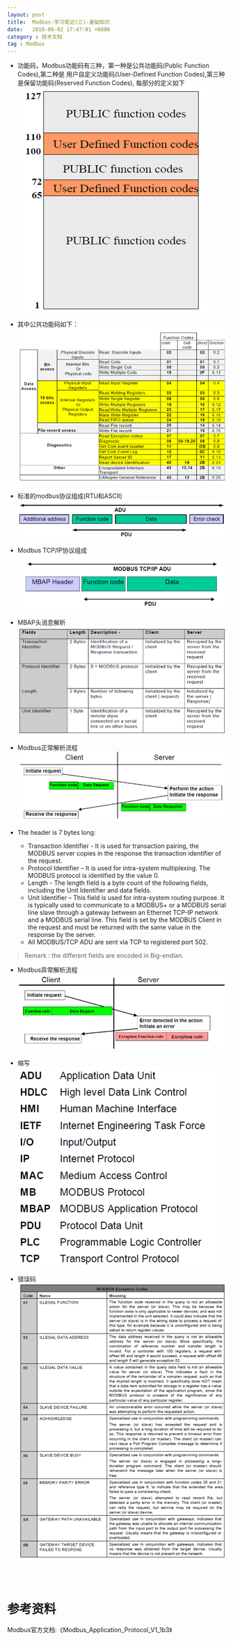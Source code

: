 ```yaml
---
layout: post
title:  Modbus-学习笔记(三)-基础知识
date:   2016-06-02 17:47:01 +0800
category : 技术文档
tag : Modbus
---
```


+ 功能码，Modbus功能码有三种，第一种是公共功能码(Public Function Codes),第二种是 用户自定义功能码(User-Defined Function Codes),第三种是保留功能码(Reserved Function Codes), 每部分的定义如下
![/images/blog/modbus/modbus-03-basic-knowledge/01.png](/images/blog/modbus/modbus-03-basic-knowledge/01.png)

+ 其中公共功能码如下：
![/images/blog/modbus/modbus-03-basic-knowledge/02.png](/images/blog/modbus/modbus-03-basic-knowledge/02.png)
 
+ 标准的modbus协议组成(RTU和ASCII)
![/images/blog/modbus/modbus-03-basic-knowledge/03.png](/images/blog/modbus/modbus-03-basic-knowledge/03.png)

+ Modbus TCP/IP协议组成
![/images/blog/modbus/modbus-03-basic-knowledge/04.png](/images/blog/modbus/modbus-03-basic-knowledge/04.png)

+ MBAP头消息解析
![/images/blog/modbus/modbus-03-basic-knowledge/05.png](/images/blog/modbus/modbus-03-basic-knowledge/05.png)

+ Modbus正常解析流程
![/images/blog/modbus/modbus-03-basic-knowledge/06.png](/images/blog/modbus/modbus-03-basic-knowledge/06.png)

+ The header is 7 bytes long: 
	* Transaction Identifier - It is used for transaction pairing, the MODBUS server copies in the response the transaction identifier of the request. 
	* Protocol Identifier – It is used for intra-system multiplexing. The MODBUS protocol is identified by the value 0. 
	* Length - The length field is a byte count of the following fields, including the Unit Identifier and data fields. 
	* Unit Identifier – This field is used for intra-system routing purpose. It is typically used to communicate to a MODBUS+ or a MODBUS serial line slave through a gateway between an Ethernet TCP-IP network and a MODBUS serial line. This field is set by the MODBUS Client in the request and must be returned with the same value in the response by the server. 
	* All MODBUS/TCP ADU are sent via TCP to registered port 502. 

> Remark : the different fields are encoded in Big-endian.

+ Modbus异常解析流程
![/images/blog/modbus/modbus-03-basic-knowledge/07.png](/images/blog/modbus/modbus-03-basic-knowledge/07.png)

+ 缩写
![/images/blog/modbus/modbus-03-basic-knowledge/08.png](/images/blog/modbus/modbus-03-basic-knowledge/08.png)

+ 错误码
![/images/blog/modbus/modbus-03-basic-knowledge/09.png](/images/blog/modbus/modbus-03-basic-knowledge/09.png) 

<br>
<br>

参考资料
================================

Modbus官方文档:《Modbus_Application_Protocol_V1_1b3》
